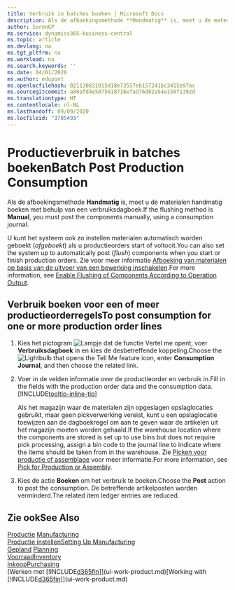 ```yaml
---
title: Verbruik in batches boeken | Microsoft Docs
description: Als de afboekingsmethode **Handmatig** is, moet u de materialen handmatig boeken met behulp van een verbruiksdagboek.
author: SorenGP
ms.service: dynamics365-business-central
ms.topic: article
ms.devlang: na
ms.tgt_pltfrm: na
ms.workload: na
ms.search.keywords: ''
ms.date: 04/01/2020
ms.author: edupont
ms.openlocfilehash: 821130831015d18e73557eb157241bc3415b97ac
ms.sourcegitcommit: a80afd4e5075018716efad76d82a54e158f1392d
ms.translationtype: HT
ms.contentlocale: nl-NL
ms.lasthandoff: 09/09/2020
ms.locfileid: "3785493"
---
```

# <a name="batch-post-production-consumption"></a><span data-ttu-id="3020c-103">Productieverbruik in batches boeken</span><span class="sxs-lookup"><span data-stu-id="3020c-103">Batch Post Production Consumption</span></span>
<span data-ttu-id="3020c-104">Als de afboekingsmethode **Handmatig** is, moet u de materialen handmatig boeken met behulp van een verbruiksdagboek.</span><span class="sxs-lookup"><span data-stu-id="3020c-104">If the flushing method is **Manual**, you must post the components manually, using a consumption journal.</span></span>

<span data-ttu-id="3020c-105">U kunt het systeem ook zo instellen materialen automatisch worden geboekt (*afgeboekt*) als u productieorders start of voltooit.</span><span class="sxs-lookup"><span data-stu-id="3020c-105">You can also set the system up to automatically post (*flush*) components when you start or finish production orders.</span></span> <span data-ttu-id="3020c-106">Zie voor meer informatie [Afboeking van materialen op basis van de uitvoer van een bewerking inschakelen](production-how-to-flush-components-according-to-operation-output.md).</span><span class="sxs-lookup"><span data-stu-id="3020c-106">For more information, see [Enable Flushing of Components According to Operation Output](production-how-to-flush-components-according-to-operation-output.md).</span></span>

## <a name="to-post-consumption-for-one-or-more-production-order-lines"></a><span data-ttu-id="3020c-107">Verbruik boeken voor een of meer productieorderregels</span><span class="sxs-lookup"><span data-stu-id="3020c-107">To post consumption for one or more production order lines</span></span>  
1.  <span data-ttu-id="3020c-108">Kies het pictogram ![Lampje dat de functie Vertel me opent](media/ui-search/search_small.png "Vertel me wat u wilt doen"), voer **Verbruiksdagboek** in en kies de desbetreffende koppeling.</span><span class="sxs-lookup"><span data-stu-id="3020c-108">Choose the ![Lightbulb that opens the Tell Me feature](media/ui-search/search_small.png "Tell me what you want to do") icon, enter **Consumption Journal**, and then choose the related link.</span></span>  
2.  <span data-ttu-id="3020c-109">Voer in de velden informatie over de productieorder en verbruik in.</span><span class="sxs-lookup"><span data-stu-id="3020c-109">Fill in the fields with the production order data and the consumption data.</span></span> [!INCLUDE[tooltip-inline-tip](includes/tooltip-inline-tip_md.md)]  

    <span data-ttu-id="3020c-110">Als het magazijn waar de materialen zijn opgeslagen opslaglocaties gebruikt, maar geen pickverwerking vereist, kunt u een opslaglocatie toewijzen aan de dagboekregel om aan te geven waar de artikelen uit het magazijn moeten worden gehaald.</span><span class="sxs-lookup"><span data-stu-id="3020c-110">If the warehouse location where the components are stored is set up to use bins but does not require pick processing, assign a bin code to the journal line to indicate where the items should be taken from in the warehouse.</span></span> <span data-ttu-id="3020c-111">Zie [Picken voor productie of assemblage](warehouse-how-to-pick-for-production.md) voor meer informatie.</span><span class="sxs-lookup"><span data-stu-id="3020c-111">For more information, see [Pick for Production or Assembly](warehouse-how-to-pick-for-production.md).</span></span>  
3.  <span data-ttu-id="3020c-112">Kies de actie **Boeken** om het verbruik te boeken.</span><span class="sxs-lookup"><span data-stu-id="3020c-112">Choose the **Post** action to post the consumption.</span></span> <span data-ttu-id="3020c-113">De betreffende artikelposten worden verminderd.</span><span class="sxs-lookup"><span data-stu-id="3020c-113">The related item ledger entries are reduced.</span></span>

## <a name="see-also"></a><span data-ttu-id="3020c-114">Zie ook</span><span class="sxs-lookup"><span data-stu-id="3020c-114">See Also</span></span>  
<span data-ttu-id="3020c-115">[Productie](production-manage-manufacturing.md)  </span><span class="sxs-lookup"><span data-stu-id="3020c-115">[Manufacturing](production-manage-manufacturing.md)  </span></span>  
[<span data-ttu-id="3020c-116">Productie instellen</span><span class="sxs-lookup"><span data-stu-id="3020c-116">Setting Up Manufacturing</span></span>](production-configure-production-processes.md)  
<span data-ttu-id="3020c-117">[Gepland](production-planning.md)    </span><span class="sxs-lookup"><span data-stu-id="3020c-117">[Planning](production-planning.md)    </span></span>  
[<span data-ttu-id="3020c-118">Voorraad</span><span class="sxs-lookup"><span data-stu-id="3020c-118">Inventory</span></span>](inventory-manage-inventory.md)  
[<span data-ttu-id="3020c-119">Inkoop</span><span class="sxs-lookup"><span data-stu-id="3020c-119">Purchasing</span></span>](purchasing-manage-purchasing.md)  
<span data-ttu-id="3020c-120">[Werken met [!INCLUDE[d365fin](includes/d365fin_md.md)]](ui-work-product.md)</span><span class="sxs-lookup"><span data-stu-id="3020c-120">[Working with [!INCLUDE[d365fin](includes/d365fin_md.md)]](ui-work-product.md)</span></span>
